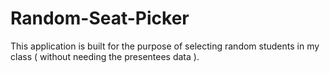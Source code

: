 # Random-Seat-Picker
This application is built for the purpose of selecting random students in my class ( without needing the presentees data ).
